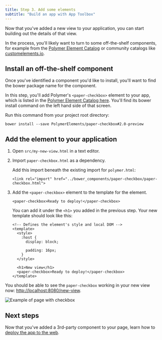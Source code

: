 ```yaml
---
title: Step 3. Add some elements
subtitle: "Build an app with App Toolbox"
---
```


<!-- toc -->

Now that you've added a new view to your application, you can start building
out the details of that view.

In the process, you'll likely want to turn
to some off-the-shelf components, for example from the
[Polymer Element Catalog][catalog] or community catalogs like
[customelements.io][ceio].


## Install an off-the-shelf component

Once you've identified a component you'd like to install, you'll want to find
the bower package name for the component.

In this step, you'll add Polymer's `<paper-checkbox>` element to your app, which is listed in the
[Polymer Element Catalog here][paper-checkbox].  You'll find its bower install
command on the left hand side of that screen.

Run this command from your project root directory:

    bower install --save PolymerElements/paper-checkbox#2.0-preview

## Add the element to your application

1.  Open `src/my-new-view.html` in a text editor.

1.  Import `paper-checkbox.html` as a dependency.

    Add this import beneath the existing import for `polymer.html`:

    ```
    <link rel="import" href="../bower_components/paper-checkbox/paper-checkbox.html">
    ```

1.  Add the `<paper-checkbox>` element to the template for the element.

    ```
    <paper-checkbox>Ready to deploy!</paper-checkbox>
    ```

    You can add it under the `<h1>` you added in the previous step.  Your new
    template should look like this:

    ```
    <!-- Defines the element's style and local DOM -->
    <template>
      <style>
        :host {
          display: block;

          padding: 16px;
        }
      </style>

      <h1>New view</h1>
      <paper-checkbox>Ready to deploy!</paper-checkbox>
    </template>
    ```

You should be able to see the `paper-checkbox` working in your new view now:
[http://localhost:8080/new-view](http://localhost:8080/new-view).

![Example of page with checkbox](/images/2.0/toolbox/starter-kit-checkbox.png)

## Next steps

Now that you've added a 3rd-party component to your page, learn how to
[deploy the app to the web](deploy).

[bower]: http://bower.io/
[catalog]: https://elements.polymer-project.org/
[paper-checkbox]: https://elements.polymer-project.org/elements/paper-checkbox
[ceio]: https://customelements.io/
